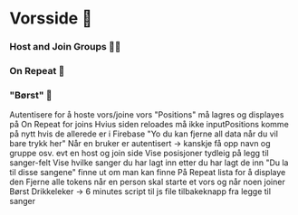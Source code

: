 # Vorsside 🤩
### Host and Join Groups 🙌🏼
### On Repeat 🔁
### "Børst" 🍻


Autentisere for å hoste vors/joine vors
"Positions" må lagres og displayes på On Repeat for joins
Hvius siden reloades må ikke inputPositions komme på nytt hvis de allerede er i Firebase
"Yo du kan fjerne all data når du vil bare trykk her"
Når en bruker er autentisert -> kanskje få opp navn og gruppe osv. 
evt en host og join side
Vise posisjoner tydleig på legg til sanger-felt
Vise hvilke sanger du har lagt inn etter du har lagt de inn "Du la til disse sangene"
finne ut om man kan finne På Repeat lista for å displaye den 
Fjerne alle tokens når en person skal starte et vors og når noen joiner
Børst
Drikkeleker -> 6 minutes
script til js file
tilbakeknapp fra legge til sanger